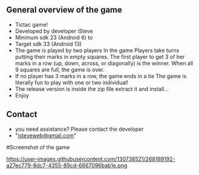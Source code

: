 ## General overview of the game 
* Tictac game! 
* Developed by developer iSteve 
* Minimum sdk 23 (Android 6) to
* Target sdk 33 (Android 13)
* The game is played by two players
In the game
Players take turns putting their marks in empty squares. 
The first player to get 3 of her marks in a row (up, down, across, or diagonally) is the winner. 
When all 9 squares are full, the game is over. 
* If no player has 3 marks in a row, the game ends in a tie
The game is literally fun to play with one or two individual! 
* The release version is inside the zip file extract it and install...
* Enjoy 

## Contact 
* you need assistance? Please contact the developer 
* "isteveweb@gmail.com"


#Screenshot of the game

https://user-images.githubusercontent.com/130738521/268189192-a27ec779-8dc7-4355-89cd-6667096bab1e.png

